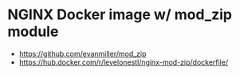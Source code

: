 # NGINX Docker image w/ mod_zip module

* https://github.com/evanmiller/mod_zip
* https://hub.docker.com/r/levelonestl/nginx-mod-zip/dockerfile/
